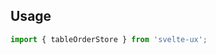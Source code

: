 <script lang="ts">
	import Preview from '$lib/components/Preview.svelte';

	import tableOrderStore from '$lib/stores/tableOrderStore';
</script>

## Usage

```js
import { tableOrderStore } from 'svelte-ux';
```
